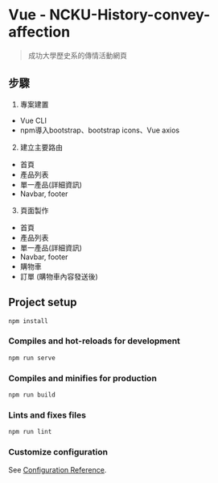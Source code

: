 # Vue - NCKU-History-convey-affection

> 成功大學歷史系的傳情活動網頁

## 步驟
1. 專案建置
  - Vue CLI
  - npm導入bootstrap、bootstrap icons、Vue axios

2. 建立主要路由
  - 首頁
  - 產品列表
  - 單一產品(詳細資訊)
  - Navbar, footer
 
3. 頁面製作
  - 首頁
  - 產品列表
  - 單一產品(詳細資訊)
  - Navbar, footer
  - 購物車
  - 訂單 (購物車內容發送後)

## Project setup
```
npm install
```

### Compiles and hot-reloads for development
```
npm run serve
```

### Compiles and minifies for production
```
npm run build
```

### Lints and fixes files
```
npm run lint
```

### Customize configuration
See [Configuration Reference](https://cli.vuejs.org/config/).
